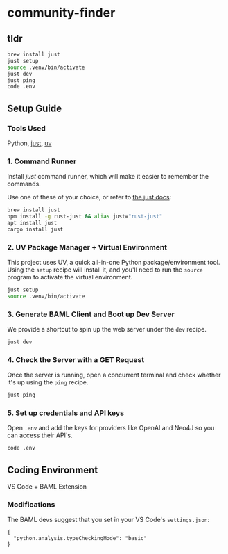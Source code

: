 # community-finder

## tldr
```bash
brew install just
just setup
source .venv/bin/activate
just dev
just ping
code .env
```

## Setup Guide

### Tools Used
Python, [just](https://github.com/casey/just), [uv](https://docs.astral.sh/uv/)

### 1. Command Runner
Install *just* command runner, which will make it easier to remember the commands.

Use one of these of your choice, or refer to [the just docs](https://github.com/casey/just):

```bash
brew install just
npm install -g rust-just && alias just="rust-just"
apt install just
cargo install just
```

### 2. UV Package Manager + Virtual Environment
This project uses UV, a quick all-in-one Python package/environment tool. Using the `setup` recipe will install it, and you'll need to run the `source` program to activate the virtual environment.
```bash
just setup
source .venv/bin/activate
```

### 3. Generate BAML Client and Boot up Dev Server
We provide a shortcut to spin up the web server under the `dev` recipe.
```bash
just dev
```

### 4. Check the Server with a GET Request
Once the server is running, open a concurrent terminal and check whether it's up using the `ping` recipe.
```bash
just ping
```

### 5. Set up credentials and API keys
Open `.env` and add the keys for providers like OpenAI and Neo4J so you can access their API's.
```bash
code .env
```

## Coding Environment
VS Code + BAML Extension

### Modifications
The BAML devs suggest that you set in your VS Code's `settings.json`:
```
{
  "python.analysis.typeCheckingMode": "basic"
}
```
